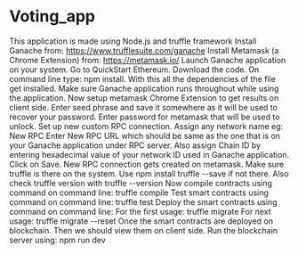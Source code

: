 # Voting_app
This application is made using Node.js and truffle framework
Install Ganache from: https://www.trufflesuite.com/ganache
Install Metamask (a Chrome Extension) from: https://metamask.io/
Launch Ganache application on your system. Go to QuickStart Ethereum.
Download the code.
On command line type: npm install. With this all the dependencies of the file get installed.
Make sure Ganache application runs throughout while using the application.
Now setup metamask Chrome Extension to get results on client side.
Enter seed phrase and save it somewhere as it will be used to recover your password.
Enter password for metamask that will be used to unlock.
Set up new custom RPC connection.
Assign any network name eg: New RPC
Enter New RPC URL which should be same as the one that is on your Ganache application under RPC server.
Also assign Chain ID by entering hexadecimal value of your network ID used in Ganache application. Click on Save.
New RPC connection gets created on metamask.
Make sure truffle is there on the system. Use npm install truffle --save if not there. Also check truffle version with truffle --version
Now compile contracts using command on command line: truffle compile
Test smart contracts using command on command line: truffle test
Deploy the smart contracts using command on command line:
For the first usage: truffle migrate
For next usage: truffle migrate --reset
Once the smart contracts are deployed on blockchain. Then we should view them on client side.
Run the blockchain server using: npm run dev
